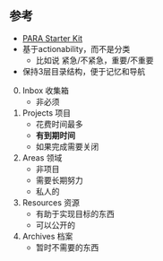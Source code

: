 ## 参考
- [PARA Starter Kit](https://forum.obsidian.md/t/para-starter-kit/223)
- 基于actionability，而不是分类
    - 比如说 紧急/不紧急，重要/不重要
- 保持3层目录结构，便于记忆和导航

0) Inbox 收集箱
    - 非必须
2) Projects 项目
    - 花费时间最多
    - **有到期时间**
    - 如果完成需要关闭
3) Areas 领域
    - 非项目
    - 需要长期努力
    - 私人的
4) Resources 资源
    - 有助于实现目标的东西
    - 可以公开的
5) Archives 档案
    - 暂时不需要的东西